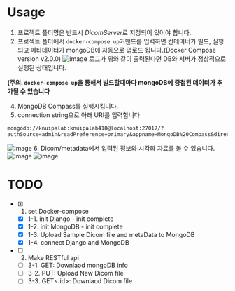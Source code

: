 # Usage
1. 프로젝트 폴더명은 반드시 *DicomServer*로 지정되어 있어야 합니다.
2. 프로젝트 폴더에서 ```docker-compose up```커맨드를 입력하면 컨테이너가 빌드, 실행되고 메타데이터가 mongoDB에 자동으로 업로드 됩니다.(Docker Compose version v2.0.0)
![image](https://user-images.githubusercontent.com/30094719/140272159-8a1808a3-8b9c-4312-b5bc-e8385f34688a.png)
로그가 위와 같이 출력된다면 DB와 서버가 정상적으로 실행된 상태입니다.

**(주의. ```docker-compose up```을 통해서 빌드할때마다 mongoDB에 중첩된 데이터가 추가될 수 있습니다**

4. MongoDB Compass를 실행시킵니다.
5. connection string으로 아래 URI를 입력합니다
```
mongodb://knuipalab:knuipalab418@localhost:27017/?authSource=admin&readPreference=primary&appname=MongoDB%20Compass&directConnection=true&ssl=false
```
![image](https://user-images.githubusercontent.com/30094719/140272060-8415f8fd-f1f4-478a-aeef-639832e99b62.png)
6. Dicom/metadata에서 입력된 정보와 시각화 자료를 볼 수 있습니다.
![image](https://user-images.githubusercontent.com/30094719/140272563-9ec5a4cc-7ba7-42e6-b9f2-5aa9a5a62567.png)
![image](https://user-images.githubusercontent.com/30094719/140272591-76846f8a-b6c5-4898-a7e2-2a6c20cb20ce.png)

# TODO
- [x] 1. set Docker-compose
  - [x] 1-1. init Django - init complete
  - [x] 1-2. init MongoDB - init complete
  - [x] 1-3. Upload Sample Dicom file and metaData to MongoDB
  - [x] 1-4. connect Django and MongoDB
- [ ] 2. Make RESTful api
  - [ ] 3-1. GET: Downlaod mongoDB info
  - [ ] 3-2. PUT: Upload New Dicom file
  - [ ] 3-3. GET<:id>: Downlaod Dicom file
